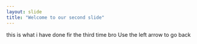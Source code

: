 ```yaml
---
layout: slide
title: "Welcome to our second slide"
---
```

this is what i have done fir the third time bro
Use the left arrow to go back
